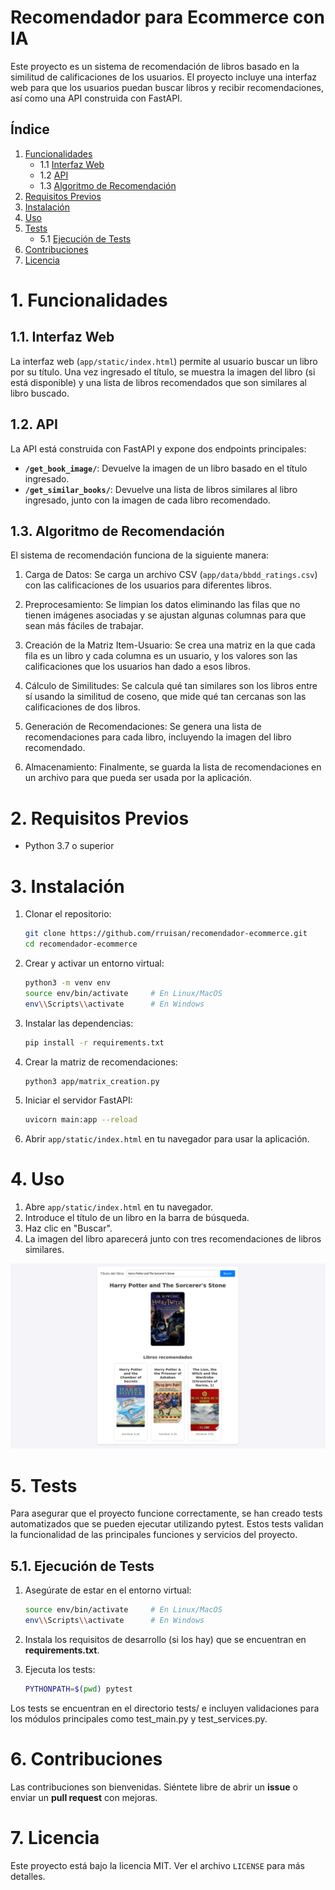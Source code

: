 # Recomendador para Ecommerce con IA

Este proyecto es un sistema de recomendación de libros basado en la similitud de calificaciones de los usuarios. El proyecto incluye una interfaz web para que los usuarios puedan buscar libros y recibir recomendaciones, así como una API construida con FastAPI.

## Índice

1. [Funcionalidades](#1-funcionalidades)
   - 1.1 [Interfaz Web](#11-interfaz-web)
   - 1.2 [API](#12-api)
   - 1.3 [Algoritmo de Recomendación](#13-algoritmo-de-recomendación)
2. [Requisitos Previos](#2-requisitos-previos)
3. [Instalación](#3-instalación)
4. [Uso](#4-uso)
5. [Tests](#5-tests)
   - 5.1 [Ejecución de Tests](#51-ejecución-de-tests)
6. [Contribuciones](#6-contribuciones)
7. [Licencia](#7-licencia)


# 1. Funcionalidades

## 1.1. Interfaz Web

La interfaz web (`app/static/index.html`) permite al usuario buscar un libro por su título. Una vez ingresado el título, se muestra la imagen del libro (si está disponible) y una lista de libros recomendados que son similares al libro buscado.

## 1.2. API

La API está construida con FastAPI y expone dos endpoints principales:

- **`/get_book_image/`**: Devuelve la imagen de un libro basado en el título ingresado.
- **`/get_similar_books/`**: Devuelve una lista de libros similares al libro ingresado, junto con la imagen de cada libro recomendado.

## 1.3. Algoritmo de Recomendación

El sistema de recomendación funciona de la siguiente manera:

1. Carga de Datos: Se carga un archivo CSV (`app/data/bbdd_ratings.csv`) con las calificaciones de los usuarios para diferentes libros.

2. Preprocesamiento: Se limpian los datos eliminando las filas que no tienen imágenes asociadas y se ajustan algunas columnas para que sean más fáciles de trabajar.

3. Creación de la Matriz Item-Usuario: Se crea una matriz en la que cada fila es un libro y cada columna es un usuario, y los valores son las calificaciones que los usuarios han dado a esos libros.

4. Cálculo de Similitudes: Se calcula qué tan similares son los libros entre sí usando la similitud de coseno, que mide qué tan cercanas son las calificaciones de dos libros.

5. Generación de Recomendaciones: Se genera una lista de recomendaciones para cada libro, incluyendo la imagen del libro recomendado.

6. Almacenamiento: Finalmente, se guarda la lista de recomendaciones en un archivo para que pueda ser usada por la aplicación.

# 2. Requisitos Previos

- Python 3.7 o superior

# 3. Instalación

1. Clonar el repositorio:

    ```bash
    git clone https://github.com/rruisan/recomendador-ecommerce.git
    cd recomendador-ecommerce
    ```

2. Crear y activar un entorno virtual:

    ```bash
    python3 -m venv env
    source env/bin/activate     # En Linux/MacOS
    env\\Scripts\\activate      # En Windows
    ```

3. Instalar las dependencias:

    ```bash
    pip install -r requirements.txt
    ```

4. Crear la matriz de recomendaciones:

    ```bash
    python3 app/matrix_creation.py
    ```

5. Iniciar el servidor FastAPI:

    ```bash
    uvicorn main:app --reload
    ```

6. Abrir `app/static/index.html` en tu navegador para usar la aplicación.

# 4. Uso

1. Abre `app/static/index.html` en tu navegador.
2. Introduce el título de un libro en la barra de búsqueda.
3. Haz clic en "Buscar".
4. La imagen del libro aparecerá junto con tres recomendaciones de libros similares.

![Uso de la Aplicación](app/static/assets/screenshot.png)




# 5. Tests

Para asegurar que el proyecto funcione correctamente, se han creado tests automatizados que se pueden ejecutar utilizando pytest. Estos tests validan la funcionalidad de las principales funciones y servicios del proyecto.

## 5.1. Ejecución de Tests

1. Asegúrate de estar en el entorno virtual:

    ```bash
    source env/bin/activate     # En Linux/MacOS
    env\\Scripts\\activate      # En Windows
    ```

2. Instala los requisitos de desarrollo (si los hay) que se encuentran en **requirements.txt**.

3. Ejecuta los tests:

    ```bash
    PYTHONPATH=$(pwd) pytest
    ```

Los tests se encuentran en el directorio tests/ e incluyen validaciones para los módulos principales como test_main.py y test_services.py.

# 6. Contribuciones

Las contribuciones son bienvenidas. Siéntete libre de abrir un **issue** o enviar un **pull request** con mejoras.

# 7. Licencia

Este proyecto está bajo la licencia MIT. Ver el archivo `LICENSE` para más detalles.

